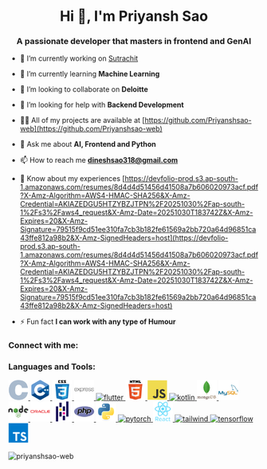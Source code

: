 <h1 align="center">Hi 👋, I'm Priyansh Sao</h1>
<h3 align="center">A passionate developer that masters in frontend and GenAI</h3>

- 🔭 I’m currently working on [Sutrachit](https://github.com/Priyanshsao-web/Sutrachit)

- 🌱 I’m currently learning **Machine Learning**

- 👯 I’m looking to collaborate on **Deloitte**

- 🤝 I’m looking for help with **Backend Development**

- 👨‍💻 All of my projects are available at [https://github.com/Priyanshsao-web](https://github.com/Priyanshsao-web)

- 💬 Ask me about **AI, Frontend and Python**

- 📫 How to reach me **dineshsao318@gmail.com**

- 📄 Know about my experiences [https://devfolio-prod.s3.ap-south-1.amazonaws.com/resumes/8d4d4d51456d41508a7b606020973acf.pdf?X-Amz-Algorithm=AWS4-HMAC-SHA256&X-Amz-Credential=AKIAZEDGU5HTZYBZJTPN%2F20251030%2Fap-south-1%2Fs3%2Faws4_request&X-Amz-Date=20251030T183742Z&X-Amz-Expires=20&X-Amz-Signature=79515f9cd51ee310fa7cb3b182fe61569a2bb720a64d96851ca43ffe812a98b2&X-Amz-SignedHeaders=host](https://devfolio-prod.s3.ap-south-1.amazonaws.com/resumes/8d4d4d51456d41508a7b606020973acf.pdf?X-Amz-Algorithm=AWS4-HMAC-SHA256&X-Amz-Credential=AKIAZEDGU5HTZYBZJTPN%2F20251030%2Fap-south-1%2Fs3%2Faws4_request&X-Amz-Date=20251030T183742Z&X-Amz-Expires=20&X-Amz-Signature=79515f9cd51ee310fa7cb3b182fe61569a2bb720a64d96851ca43ffe812a98b2&X-Amz-SignedHeaders=host)

- ⚡ Fun fact **I can work with any type of Humour**

<h3 align="left">Connect with me:</h3>
<p align="left">
</p>

<h3 align="left">Languages and Tools:</h3>
<p align="left"> <a href="https://www.cprogramming.com/" target="_blank" rel="noreferrer"> <img src="https://raw.githubusercontent.com/devicons/devicon/master/icons/c/c-original.svg" alt="c" width="40" height="40"/> </a> <a href="https://www.w3schools.com/cpp/" target="_blank" rel="noreferrer"> <img src="https://raw.githubusercontent.com/devicons/devicon/master/icons/cplusplus/cplusplus-original.svg" alt="cplusplus" width="40" height="40"/> </a> <a href="https://www.w3schools.com/css/" target="_blank" rel="noreferrer"> <img src="https://raw.githubusercontent.com/devicons/devicon/master/icons/css3/css3-original-wordmark.svg" alt="css3" width="40" height="40"/> </a> <a href="https://expressjs.com" target="_blank" rel="noreferrer"> <img src="https://raw.githubusercontent.com/devicons/devicon/master/icons/express/express-original-wordmark.svg" alt="express" width="40" height="40"/> </a> <a href="https://flutter.dev" target="_blank" rel="noreferrer"> <img src="https://www.vectorlogo.zone/logos/flutterio/flutterio-icon.svg" alt="flutter" width="40" height="40"/> </a> <a href="https://www.w3.org/html/" target="_blank" rel="noreferrer"> <img src="https://raw.githubusercontent.com/devicons/devicon/master/icons/html5/html5-original-wordmark.svg" alt="html5" width="40" height="40"/> </a> <a href="https://developer.mozilla.org/en-US/docs/Web/JavaScript" target="_blank" rel="noreferrer"> <img src="https://raw.githubusercontent.com/devicons/devicon/master/icons/javascript/javascript-original.svg" alt="javascript" width="40" height="40"/> </a> <a href="https://kotlinlang.org" target="_blank" rel="noreferrer"> <img src="https://www.vectorlogo.zone/logos/kotlinlang/kotlinlang-icon.svg" alt="kotlin" width="40" height="40"/> </a> <a href="https://www.mongodb.com/" target="_blank" rel="noreferrer"> <img src="https://raw.githubusercontent.com/devicons/devicon/master/icons/mongodb/mongodb-original-wordmark.svg" alt="mongodb" width="40" height="40"/> </a> <a href="https://www.mysql.com/" target="_blank" rel="noreferrer"> <img src="https://raw.githubusercontent.com/devicons/devicon/master/icons/mysql/mysql-original-wordmark.svg" alt="mysql" width="40" height="40"/> </a> <a href="https://nodejs.org" target="_blank" rel="noreferrer"> <img src="https://raw.githubusercontent.com/devicons/devicon/master/icons/nodejs/nodejs-original-wordmark.svg" alt="nodejs" width="40" height="40"/> </a> <a href="https://www.oracle.com/" target="_blank" rel="noreferrer"> <img src="https://raw.githubusercontent.com/devicons/devicon/master/icons/oracle/oracle-original.svg" alt="oracle" width="40" height="40"/> </a> <a href="https://pandas.pydata.org/" target="_blank" rel="noreferrer"> <img src="https://raw.githubusercontent.com/devicons/devicon/2ae2a900d2f041da66e950e4d48052658d850630/icons/pandas/pandas-original.svg" alt="pandas" width="40" height="40"/> </a> <a href="https://www.php.net" target="_blank" rel="noreferrer"> <img src="https://raw.githubusercontent.com/devicons/devicon/master/icons/php/php-original.svg" alt="php" width="40" height="40"/> </a> <a href="https://www.python.org" target="_blank" rel="noreferrer"> <img src="https://raw.githubusercontent.com/devicons/devicon/master/icons/python/python-original.svg" alt="python" width="40" height="40"/> </a> <a href="https://pytorch.org/" target="_blank" rel="noreferrer"> <img src="https://www.vectorlogo.zone/logos/pytorch/pytorch-icon.svg" alt="pytorch" width="40" height="40"/> </a> <a href="https://reactjs.org/" target="_blank" rel="noreferrer"> <img src="https://raw.githubusercontent.com/devicons/devicon/master/icons/react/react-original-wordmark.svg" alt="react" width="40" height="40"/> </a> <a href="https://tailwindcss.com/" target="_blank" rel="noreferrer"> <img src="https://www.vectorlogo.zone/logos/tailwindcss/tailwindcss-icon.svg" alt="tailwind" width="40" height="40"/> </a> <a href="https://www.tensorflow.org" target="_blank" rel="noreferrer"> <img src="https://www.vectorlogo.zone/logos/tensorflow/tensorflow-icon.svg" alt="tensorflow" width="40" height="40"/> </a> <a href="https://www.typescriptlang.org/" target="_blank" rel="noreferrer"> <img src="https://raw.githubusercontent.com/devicons/devicon/master/icons/typescript/typescript-original.svg" alt="typescript" width="40" height="40"/> </a> </p>

<p><img align="center" src="https://github-readme-stats.vercel.app/api/top-langs?username=priyanshsao-web&show_icons=true&locale=en&layout=compact" alt="priyanshsao-web" /></p>
